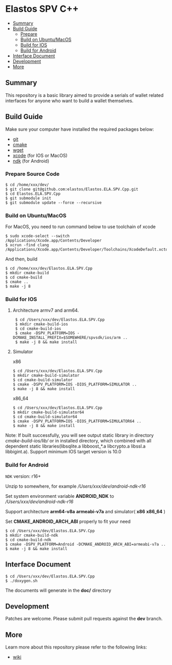 # Elastos SPV C++

- [Summary](#summary)
- [Build Guide](#build-guide)
	- [Prepare](#prepare-source-code)
	- [Build on Ubuntu/MacOS](#build-on-ubuntumacos)
	- [Build for IOS](#build-for-ios)
	- [Build for Android](#build-for-android)
- [Interface Document](#interface-document)
- [Development](#development)
- [More](#more)

## Summary

This repository is a basic library aimed to provide a serials of wallet related interfaces for anyone who want to build a wallet themselves.

## Build Guide

Make sure your computer have installed the required packages below:

- [git](https://www.git-scm.com/downloads)
- [cmake](https://cmake.org/download)
- [wget](https://www.gnu.org/software/wget)
- [xcode](https://developer.apple.com/xcode/download)  (for IOS or MacOS)
- [ndk](https://developer.android.com/ndk/downloads/)  (for Android)

### Prepare Source Code
```shell
$ cd /home/xxx/dev/
$ git clone git@github.com:elastos/Elastos.ELA.SPV.Cpp.git
$ cd Elastos.ELA.SPV.Cpp
$ git submodule init
$ git submodule update --force --recursive
```

### Build on Ubuntu/MacOS
For MacOS, you need to run command below to use toolchain of xcode
```shell
$ sudo xcode-select --switch /Applications/Xcode.app/Contents/Developer
$ xcrun -find clang
/Applications/Xcode.app/Contents/Developer/Toolchains/XcodeDefault.xctoolchain/usr/bin/clang
```

And then, build
```shell
$ cd /home/xxx/dev/Elastos.ELA.SPV.Cpp
$ mkdir cmake-build
$ cd cmake-build
$ cmake ..
$ make -j 8
```

### Build for IOS
1. Architecture armv7 and arm64.

   ```shell
    $ cd /Users/xxx/dev/Elastos.ELA.SPV.Cpp
    $ mkdir cmake-build-ios
    $ cd cmake-build-ios
    $ cmake -DSPV_PLATFORM=IOS -DCMAKE_INSTALL_PREFIX=$SOMEWHERE/spvsdk/ios/arm ..
    $ make -j 8 && make install
   ```

2. Simulator

   x86

   ```shell
   $ cd /Users/xxx/dev/Elastos.ELA.SPV.Cpp
   $ mkdir cmake-build-simulator
   $ cd cmake-build-simulator
   $ cmake -DSPV_PLATFORM=IOS -DIOS_PLATFORM=SIMULATOR ..
   $ make -j 8 && make install
   ```
   x86_64
   ```shell
   $ cd /Users/xxx/dev/Elastos.ELA.SPV.Cpp
   $ mkdir cmake-build-simulator64
   $ cd cmake-build-simulator64
   $ cmake -DSPV_PLATFORM=IOS -DIOS_PLATFORM=SIMULATOR64 ..
   $ make -j 8 && make install
   ```

Note: If built successfully, you will see output static library in directory *cmake-build-ios/lib/* or in installed directory, which combined with all dependent static libraries(libsqlite.a libboost_*.a libcrypto.a libssl.a libbigint.a). Support minimum IOS target version is 10.0

### Build for Android

`NDK` version: r16+

Unzip to somewhere, for example */Users/xxx/dev/android-ndk-r16*

Set system environment variable **ANDROID_NDK** to */Users/xxx/dev/android-ndk-r16*

Support architecture **arm64-v8a** **armeabi-v7a** and simulator( **x86** **x86_64** )

Set **CMAKE_ANDROID_ARCH_ABI** properly to fit your need

```shell
$ cd /Users/xxx/dev/Elastos.ELA.SPV.Cpp
$ mkdir cmake-build-ndk
$ cd cmake-build-ndk
$ cmake -DSPV_PLATFORM=Android -DCMAKE_ANDROID_ARCH_ABI=armeabi-v7a ..
$ make -j 8 && make install
```
## Interface Document
```shell
$ cd /Users/xxx/dev/Elastos.ELA.SPV.Cpp
$ ./doxygen.sh
```
The documents will generate in the **doc/** directory

## Development
Patches are welcome. Please submit pull requests against the **dev** branch.


## More

Learn more about this repository please refer to the following links:

- [wiki](https://github.com/elastos/Elastos.ELA.SPV.Cpp/wiki)
